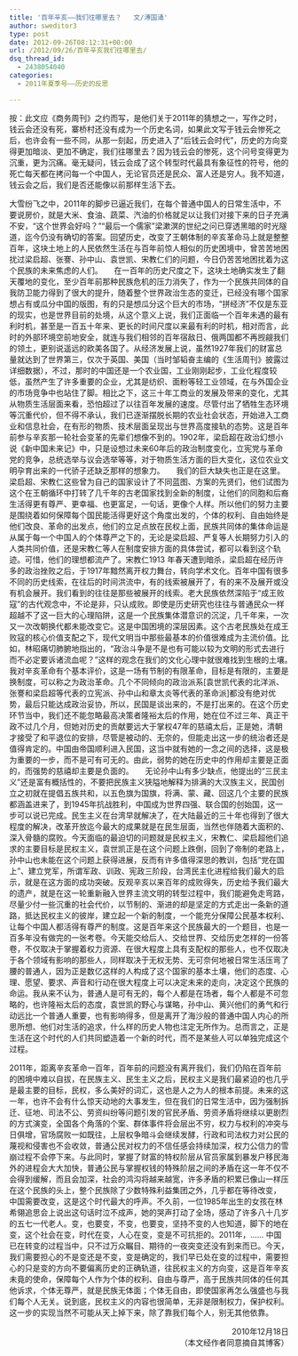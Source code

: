 ```yaml
---
title: '百年辛亥——我们往哪里去？   文/溥国涌'
author: sweditor3
type: post
date: 2012-09-26T08:12:31+00:00
url: /2012/09/26/百年辛亥我们往哪里去/
dsq_thread_id:
  - 2438054040
categories:
  - 2011年夏季号——历史的反思

---
```

按：此文应《商务周刊》之约而写，是他们关于2011年的猜想之一，写作之时，钱云会还没有死，寨桥村还没有成为一个历史名词，如果此文写于钱云会惨死之后，也许会有一些不同，从那一刻起，历史进入了“后钱云会时代”，历史的方向变得更加暗淡、更加不确定，我们往哪里去？因为钱云会的惨死，这个问号变得更为沉重，更为沉痛。毫无疑问，钱云会成了这个转型时代最具有象征性的符号，他的死亡每天都在拷问每一个中国人，无论官员还是民众、富人还是穷人。我不知道，钱云会之后，我们是否还能像以前那样生活下去。

大雪纷飞之中，2011年的脚步已逼近我们，在每个普通中国人的日常生活中，不要说房价，就是大米、食油、蔬菜、汽油的价格就足以让我们对接下来的日子充满不安，“这个世界会好吗？”“最后一个儒家”梁漱溟的世纪之问已穿透黑暗的时光隧道，迄今仍没有确切的答案。回望历史，改变了王朝体制的辛亥革命马上就是整整百年，这块土地上的人民依然生活在与百年前惊人相似的历史困境中，曾苦苦地困扰过梁启超、张謇、孙中山、袁世凯、宋教仁们的问题，今日仍苦苦地困扰着为这个民族的未来焦虑的人们。　　在一百年的历史尺度之下，这块土地确实发生了翻天覆地的变化，至少百年前那种民族危机的压力消失了，作为一个民族共同体的自我防卫能力得到了很大的提升，随着整个世界政治生态的变迁，已经没有哪个国家想占有或瓜分中国的版图，有的只是想瓜分这个巨大的市场，“拼经济”不仅是东亚的现实，也是世界目前的处境，从这个意义上说，我们正面临一个百年未遇的最有利时机，甚至是一百五十年来、更长的时间尺度以来最有利的时机，相对而言，此时的外部环境空前地安全，就连与我们相邻的百年宿敌日、俄两国都不再觊觎我们的领土，更别说遥远的欧美各国了。从经济发展上说，虽然1927年我们的财富总量就达到了世界第三，仅次于英国、美国（当时邹韬奋主编的《生活周刊》披露过详细数据），不过，那时的中国还是一个农业国，工业刚刚起步，工业化程度较低，虽然产生了许多重要的企业，尤其是纺织、面粉等轻工业领域，在与外国企业的市场竞争中也站住了脚。相比之下，这三十年工商业的发展及带来的变化，尤其从物质生活层面来看，恐怕超过了以往百年发展的速度。尽管付出了牺牲生态环境等沉重代价，但不得不承认，我们已逐渐摆脱长期的农业社会状态，开始进入工商业和信息社会，在有形的物质、技术层面呈现出与世界高度接轨的态势。这是百年前参与辛亥那一轮社会变革的先辈们想像不到的。1902年，梁启超在政治幻想小说《新中国未来记》中，只是设想过未来60年后的政治制度变化，立宪党与革命党的竞争，总统选举与议会选举等等，对于物质生活方面的巨大变化，这位农业文明孕育出来的一代骄子还缺乏那样的想象力。　　我们的巨大缺失也正是在这里。梁启超、宋教仁这些曾为自己的国家设计了不同蓝图、方案的先贤们，他们试图为这个在王朝循环中打转了几千年的古老国家找到全新的制度，让他们的同胞和后裔生活得更有尊严、更幸福、也更富足，一句话，更像个人样。所以他们的努力主要是围绕着如何保障每个国民能活得更好这个角度出发的，个体的权利、自由始终是他们改良、革命的出发点，他们的立足点放在民权上面，民族共同体的集体命运是从属于每一个中国人的个体尊严之下的，无论是梁启超、严复等人长期努力引入的人类共同价值，还是宋教仁等人在制度安排方面的具体尝试，都可以看到这个轨迹。可惜，他们的理想都流产了。宋教仁1913 年春天遭到暗杀，梁启超在经历许多的政治挫败之后，于1917年黯然离开权力舞台，转向学术文化。百年中国有很多不同的历史线索，在往后的时间洪流中，有的线索被展开了，有的来不及展开或没有机会展开。我们看到的往往是那些被展开的线索。老大民族依然深陷于“成王败寇”的古代观念中，不论是非，只认成败。即使是历史研究也往往与普通民众一样超越不了这一巨大的心理陷阱，这是一个民族集体潜意识的沉淀，几千年来，一次又一次改朝换代都未能改变它。这是中国困境的深层因素。这个古老民族处在成王败寇的核心价值支配之下，现代文明当中那些最基本的价值很难成为主流价值。比如，林昭痛切肺腑地指出的，“政治斗争是不是也有可能以较为文明的形式去进行而不必定要诉诸流血呢？”这样的观念在我们的文化心理中就很难找到生根的土壤。　　我对辛亥革命有个基本评价，这是一场有节制的有限革命，目标是有限的，主要是换制度，可以称之为政治革命。几个不同倾向的政治派系[袁世凯代表的北洋派、张謇和梁启超等代表的立宪派、孙中山和章太炎等代表的革命派]都没有绝对优势，最后只能达成政治妥协，所以，民国是谈出来的，不是打出来的。在这个历史环节当中，我们还不能忽略最高决策者隆裕太后的作用，她在位不过三年、真正干政不过几个月，但她对历史的贡献要远大于掌权47年的慈禧太后，正是她，清朝才接受了和平退位的安排，尽管是被动的、无奈的，但能走出这一步的统治者还是值得肯定的。中国由帝国顺利进入民国，这当中就有她的一念之间的选择，这是极为重要的一步，而不是可有可无的。由此，弱势的她在历史中的作用却主要是正面的，而强势的慈禧却主要是负面的。　　无论孙中山有多少缺点，他提出的“三民主义”还是富有概括性的，不要把民族主义狭隘地解释为排满的大汉族主义，民国创立之初就在提倡五族共和，以五色旗为国旗，将满、蒙、藏、回这几个主要的民族都涵盖进来了，到1945年抗战胜利，中国成为世界四强、联合国的创始国，这一步可以说已完成。民生主义在台湾早就解决了，在大陆最近的三十年也得到了很大程度的解决，改革开放迄今最大的成果就是在民生层面，当然也伴随着大面积的、深入骨髓的腐败。今天面临的最迫切的问题就是民权主义，宋教仁、梁启超他们追求的主要目标是民权主义，袁世凯正是在这个问题上跌倒，回到了帝制的老路上，孙中山也未能在这个问题上获得进展，反而有许多值得深思的教训，包括“党在国上”、建立党军，所谓军政、训政、宪政三阶段，台湾民主化进程给我们最大的启示，就是在这方面的成功突破。反观辛亥以来百年的成败得失，历史给予我们最大的遗产，就是在这一轮重新融入世界主流文明的转型过程中，我们能避免走弯路，尽量少付一些沉重的社会代价，以节制的、渐进的却是坚定的方式走出一条新的道路，抵达民权主义的彼岸，建立起一个新的制度，一个能充分保障公民基本权利、让每个中国人都活得有尊严的制度。这是百年来这个民族最大的一个题目，也是一百多年没有做完的一张考卷。今天能交给后人、交给世界、交给历史怎样的一份答卷，不仅取决于掌握着权力资源、在很大程度上具有支配权的那些人，也不仅取决于各个领域有影响的那些人，同样取决于无权无势、无可奈何地被日常生活压弯了腰的普通人，因为正是数亿这样的人构成了这个国家的基本土壤，他们的态度、心理、愿望、要求、声音和行动在很大程度上可以决定未来的走向，决定这个民族的命运。我从来不认为，普通人是可有无的，每个人都是在场者，每个人都是不可忽略的，也许隆裕太后的态度，袁世凯的野心与谋略，孙中山、黄兴他们的勇气和行动远比一个普通人重要，也有影响得多，但是离开了海沙般的普通中国人内心的所思所想、他们对生活的追求，什么样的历史人物也注定无所作为。总而言之，正是生活在这个时代的人们共同塑造着一个新的时代，而不是某些人可以单独完成这个过程。

2011年，距离辛亥革命一百年，百年前的问题没有离开我们，我们仍陷在百年前的困境中难以自拔，在民族主义、民生主义之后，民权主义是我们最紧迫的也几乎是最主要的目标，民权，多么美好的词汇，这也是人之为人的根本前提。未来的这一年，也许不会有什么惊天动地的大事发生，但在我们的日常生活中，因为强制拆迁、征地、司法不公、劳资纠纷等问题引发的官民矛盾、劳资矛盾将继续以更剧烈的方式演变，全国各个角落的个案、群体事件将会层出不穷，权力与权利的冲突与日俱增，官场腐败一如既往，上层权争暗斗会继续发酵，行政和司法权力对公民的蔑视和侵害也不会收敛，普通公民对权力的不信任感会持续加深，权力公信力的雪崩过程不会停下来。与此同时，掌握了财富的特权阶层从官员家属到暴发户移民海外的进程会大大加快，普通公民与掌握权钱的特殊阶层之间的矛盾在这一年不仅不会得到缓解，而且会加深，社会的鸿沟将越来越宽，许多矛盾的积累已像山一样压在这个民族的头上，整个民族除了少数特殊利益集团之外，几乎都在等待改变， 中国需要改变，这是这个时代最大的呼声。不久前，一位1985年出生的女孩在林希翎追思会上说出这句话时泣不成声，她的哭声打动了全场，感动了许多八十几岁的五七一代老人。变，也要变，不变，也要变，坚持不变的人也知道，脚下的地在变，这个社会在变，时代在变，人心在变，变是不可抗拒的。2011年，&#8230;&#8230; 中国已在转变的过程当中，只不过万众瞩目、期待的一夜突变还没有到来而已。今天，我们需要担心的不是变还是不变，变是确定的，我们早已处在变的过程中，需要担心的只是变的方向不要偏离历史的正确轨道，往民权主义的方向变，这是百年辛亥未竟的使命，保障每个人作为个体的权利、自由与尊严，高于民族共同体的任何其他诉求，个体无尊严，就是民族无体面；个体无自由，即使国家再怎么强盛也与我们每个人无关。说到底，民权主义的内容也很简单，无非是限制权力，保护权利。这一步的实现当然不可能从天上掉下来，除了靠我们每个人，别无其他依靠。

<p style="text-align: right;">
  2010年12月18日<br /> （本文经作者同意摘自其博客）
</p>